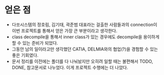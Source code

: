# 얻은 점
- 다쏘시스템의 정호림, 김기태, 곽준범 대표라는 걸출한 사람들과의 connection이 이번 프로젝트를 통해서 얻은 가장 큰 부분이라고 생각한다.
- class decompile을 통해서 inner class가 있는 경우에도 decompile을 용이하게 할 수 있는 준비가 되었다.
- 그동안 남의 일이라고만 생각했던 CATIA, DELMIA와의 협업(?)을 경험할 수 있는 좋은 기회였다.
- 문서 정리를 이전에는 폴더를 다 나눠놨지만 오히려 일할 때는 불편해서 TODO, DONE, 참고문서로 나누었다. 이게 프로젝트 수행에는 더 나았다.